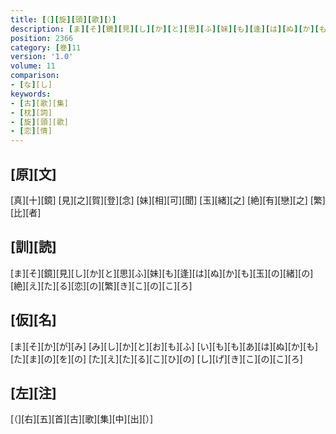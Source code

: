 ```yaml
---
title: [（][旋][頭][歌][）]
description: [ま][そ][鏡][見][し][か][と][思][ふ][妹][も][逢][は][ぬ][か][も][玉][の][緒][の][絶][え][た][る][恋][の][繁][き][こ][の][こ][ろ]
position: 2366
category: [巻]11
version: '1.0'
volume: 11
comparison:
- [な][し]
keywords:
- [古][歌][集]
- [枕][詞]
- [旋][頭][歌]
- [恋][情]
---
```


## [原][文]

[真][十][鏡] [見][之][賀][登][念] [妹][相][可][聞] [玉][緒][之] [絶][有][戀][之] [繁][比][者]

## [訓][読]

[ま][そ][鏡][見][し][か][と][思][ふ][妹][も][逢][は][ぬ][か][も][玉][の][緒][の][絶][え][た][る][恋][の][繁][き][こ][の][こ][ろ]

## [仮][名]

[ま][そ][か][が][み] [み][し][か][と][お][も][ふ] [い][も][も][あ][は][ぬ][か][も] [た][ま][の][を][の] [た][え][た][る][こ][ひ][の] [し][げ][き][こ][の][こ][ろ]

## [左][注]

[（][右][五][首][古][歌][集][中][出][）]
